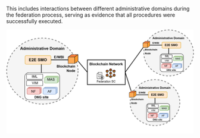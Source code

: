 This includes interactions between different administrative domains during the federation process, serving as evidence that all procedures were successfully executed. 

![DLT federation](../../images/dlt-federation-desire6g-architecture.png)